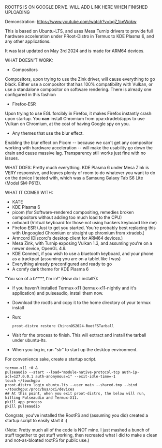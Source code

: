 ROOTFS IS ON GOOGLE DRIVE. WILL ADD LINK HERE WHEN FINISHED UPLOADING

Demonstration: https://www.youtube.com/watch?v=bg7_1ceWokw


This is based on Ubuntu-LTS, and uses Mesa Turnip drivers to provide full hardware acceleration under PRoot-Distro in Termux to KDE Plasma 6, and any other applications.

It was last updated on May 3rd 2024 and is made for ARM64 devices.

WHAT DOESN'T WORK:
- Compositors

Compositors, upon trying to use the Zink driver, will cause everything to go black.
Either use a compositor that has 100% compatibility with Vulkan, or use a standalone compositor on software rendering. There is already one configured in this fashion

- Firefox-ESR

Upon trying to use EGL forcibly in Firefox, it makes Firefox instantly crash upon startup. You **can** install Chromium from ppa:xtradeb/apps to use Vulkan on Chromium, at the cost of having Google spy on you.
- Any themes that use the blur effect.

Enabling the blur effect on Picom -- because we can't get any compositor working with hardware acceleration -- will make the usability go down the drain and cause massive lag. Transparency still works just fine with no issues.

WHAT DOES:
Pretty much everything. KDE Plasma 6 under Mesa Zink is VERY responsive, and leaves plenty of room to do whatever you want to do on the device I tested with, which was a Samsung Galaxy Tab S6 Lite (Model SM-P613).

WHAT IT COMES WITH:
- KATE
- KDE Plasma 6
- picom (for Software-rendered compositing, remedies broken compositors without adding too much load to the CPU)
- onboard (Virtual keyboard for those not using hackers keyboard like me)
- Firefox-ESR (Just to get you started. You're probably best replacing this with Ungoogled Chromium or straight up chromium from xtradeb.)
- Armcord (Discord's desktop client for ARM64 devices.)
- Mesa Zink, with Turnip exposing Vulkan 1.3, and assuming you're on a newer device, OpenGL 4.6.
- KDE Connect, if you wish to use a bluetooth keyboard, and your phone as a trackpad (assuming you are on a tablet like I was)
- Everything already preconfigured and ready to go
- A comfy dark theme for KDE Plasma 6

"You son of a b****, I'm in!" (How do I install?):
- If you haven't installed Termux-x11 (termux-x11-nightly and it's application) and pulseaudio, install them now.
- Download the rootfs and copy it to the home directory of your termux install
- Run:

      proot-distro restore ChironOS2024-RootFSTarball
    
- Wait for the process to finish. This will extract and install the tarball under ubuntu-lts.
- When you log in, run "str" to start up the desktop environment.

For convenience sake, create a startup script.

    termux-x11 :0 &
    pulseaudio --start --load="module-native-protocol-tcp auth-ip-acl=127.0.0.1 auth-anonymous=1" --exit-idle-time=-1
    touch ~/touchgpu
    proot-distro login ubuntu-lts --user main --shared-tmp --bind ~/touchgpu:/proc/bus/pci/devices
    ## At this point, when you exit proot-distro, the below will run, killing Pulseaudio and Termux-X11.
    pkill app_process
    pkill pulseaudio

Congrats, you've installed the RootFS and (assuming you did) created a startup script to easily start it :)

(Note: Pretty much all of the code is NOT mine. I just mashed a bunch of stuff together to get stuff working, then recreated what I did to make a clean and not-as-bloated rootFS for public use.)
